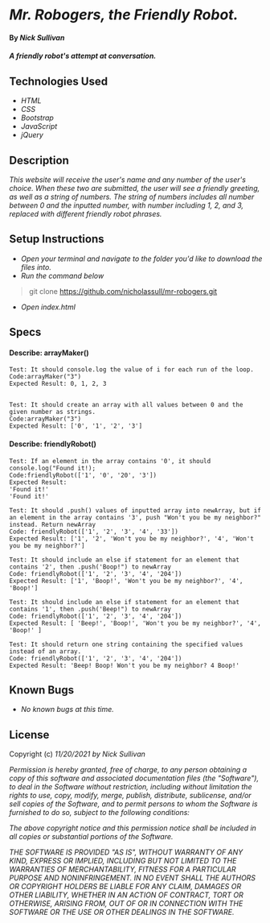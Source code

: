 # _Mr. Robogers, the Friendly Robot._

#### By _**Nick Sullivan**_

#### _A friendly robot's attempt at conversation._

## Technologies Used

* _HTML_
* _CSS_
* _Bootstrap_
* _JavaScript_
* _jQuery_

## Description

_This website will receive the user's name and any number of the user's choice. When these two are submitted, the user will see a friendly greeting, as well as a string of numbers. The string of numbers includes all number between 0 and the inputted number, with number including 1, 2, and 3, replaced with different friendly robot phrases._

## Setup Instructions

* _Open your terminal and navigate to the folder you'd like to download the files into._
* _Run the command below_
> git clone https://github.com/nicholassull/mr-robogers.git
* _Open index.html_

## Specs
#### Describe: arrayMaker()
```
Test: It should console.log the value of i for each run of the loop.
Code:arrayMaker("3")
Expected Result: 0, 1, 2, 3
```
```

Test: It should create an array with all values between 0 and the given number as strings.
Code:arrayMaker("3")
Expected Result: ['0', '1', '2', '3']
```
#### Describe: friendlyRobot()
```
Test: If an element in the array contains '0', it should console.log("Found it!);
Code:friendlyRobot(['1', '0', '20', '3'])
Expected Result: 
'Found it!'
'Found it!'
```
```
Test: It should .push() values of inputted array into newArray, but if an element in the array contains '3', push "Won't you be my neighbor?" instead. Return newArray
Code: friendlyRobot(['1', '2', '3', '4', '33']) 
Expected Result: ['1', '2', 'Won't you be my neighbor?', '4', 'Won't you be my neighbor?']
```
```
Test: It should include an else if statement for an element that contains '2', then .push('Boop!") to newArray
Code: friendlyRobot(['1', '2', '3', '4', '204']) 
Expected Result: ['1', 'Boop!', 'Won't you be my neighbor?', '4', 'Boop!']
```
```
Test: It should include an else if statement for an element that contains '1', then .push('Beep!") to newArray
Code: friendlyRobot(['1', '2', '3', '4', '204']) 
Expected Result: [ 'Beep!', 'Boop!', 'Won't you be my neighbor?', '4', 'Boop!' ]
```
```
Test: It should return one string containing the specified values instead of an array.
Code: friendlyRobot(['1', '2', '3', '4', '204']) 
Expected Result: 'Beep! Boop! Won't you be my neighbor? 4 Boop!' 
```
## Known Bugs

* _No known bugs at this time._

## License

Copyright (c) _11/20/2021_ _by Nick Sullivan_


_Permission is hereby granted, free of charge, to any person obtaining a copy of this software and associated documentation files (the "Software"), to deal in the Software without restriction, including without limitation the rights to use, copy, modify, merge, publish, distribute, sublicense, and/or sell copies of the Software, and to permit persons to whom the Software is furnished to do so, subject to the following conditions:_

_The above copyright notice and this permission notice shall be included in all copies or substantial portions of the Software._

_THE SOFTWARE IS PROVIDED "AS IS", WITHOUT WARRANTY OF ANY KIND, EXPRESS OR IMPLIED, INCLUDING BUT NOT LIMITED TO THE WARRANTIES OF MERCHANTABILITY, FITNESS FOR A PARTICULAR PURPOSE AND NONINFRINGEMENT. IN NO EVENT SHALL THE AUTHORS OR COPYRIGHT HOLDERS BE LIABLE FOR ANY CLAIM, DAMAGES OR OTHER LIABILITY, WHETHER IN AN ACTION OF CONTRACT, TORT OR OTHERWISE, ARISING FROM, OUT OF OR IN CONNECTION WITH THE SOFTWARE OR THE USE OR OTHER DEALINGS IN THE SOFTWARE._